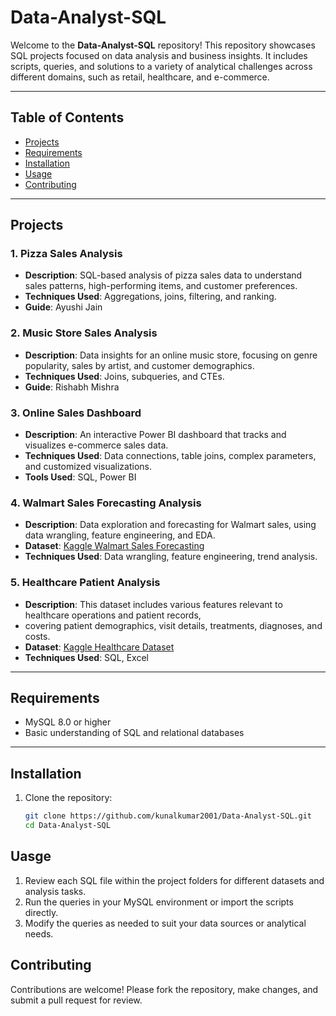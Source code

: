 # Data-Analyst-SQL

Welcome to the **Data-Analyst-SQL** repository! This repository showcases SQL projects focused on data analysis and business insights. It includes scripts, queries, and solutions to a variety of analytical challenges across different domains, such as retail, healthcare, and e-commerce.

---

## Table of Contents
- [Projects](#projects)
- [Requirements](#requirements)
- [Installation](#installation)
- [Usage](#usage)
- [Contributing](#contributing)

---

## Projects

### 1. Pizza Sales Analysis
   - **Description**: SQL-based analysis of pizza sales data to understand sales patterns, high-performing items, and customer preferences.
   - **Techniques Used**: Aggregations, joins, filtering, and ranking.
   - **Guide**: Ayushi Jain

### 2. Music Store Sales Analysis
   - **Description**: Data insights for an online music store, focusing on genre popularity, sales by artist, and customer demographics.
   - **Techniques Used**: Joins, subqueries, and CTEs.
   - **Guide**: Rishabh Mishra

### 3. Online Sales Dashboard
   - **Description**: An interactive Power BI dashboard that tracks and visualizes e-commerce sales data.
   - **Techniques Used**: Data connections, table joins, complex parameters, and customized visualizations.
   - **Tools Used**: SQL, Power BI

### 4. Walmart Sales Forecasting Analysis
   - **Description**: Data exploration and forecasting for Walmart sales, using data wrangling, feature engineering, and EDA.
   - **Dataset**: [Kaggle Walmart Sales Forecasting](https://www.kaggle.com/c/walmart-recruiting-store-sales-forecasting)
   - **Techniques Used**: Data wrangling, feature engineering, trend analysis.

### 5. Healthcare Patient Analysis
   - **Description**: This dataset includes various features relevant to healthcare operations and patient records,
   -   covering patient demographics, visit details, treatments, diagnoses, and costs.
   - **Dataset**: [Kaggle Healthcare Dataset](https://www.kaggle.com/datasets/prasad22/healthcare-dataset)
   - **Techniques Used**: SQL, Excel
---

## Requirements

- MySQL 8.0 or higher
- Basic understanding of SQL and relational databases

---

## Installation

1. Clone the repository:
   ```bash
   git clone https://github.com/kunalkumar2001/Data-Analyst-SQL.git
   cd Data-Analyst-SQL


## Uasge
1. Review each SQL file within the project folders for different datasets and analysis tasks.
2. Run the queries in your MySQL environment or import the scripts directly.
3. Modify the queries as needed to suit your data sources or analytical needs.

## Contributing
Contributions are welcome! Please fork the repository, make changes, and submit a pull request for review.


